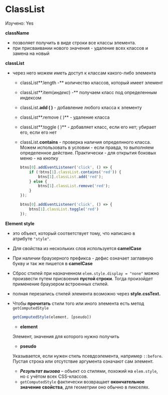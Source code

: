 # СlassList

Изучено: Yes

**className**

- позволяет получить в виде строки все классы элемента.
- при присваивании нового значения - удаление всех классов и замена на новый

**classList** 

- через него можем иметь доступ к классам какого-либо элемента
    - classList**.length -**  количество классов, который имеет элемент
    - classList**.item(*индекс*) -** получаем класс под определенным индексом
    - classList.**add ( )** - добавление любого класса к элементу
    - classList**.remove ( )** - удаление класса
    - classList**.toggle ( )** - добавляет класс, если его нет; убирает его, если его нет
    - classList.**contains** - проверка наличия определнного класса. Можем использовать в условии - если правда, то выполняем определенное действие. Практически - для открытия боковых меню - на кнопку
        
        ```jsx
        btns[0].addEventListener('click', () => {
            if (!btns[1].classList.contains('red')) {
                btns[1].classList.add('red');
            } else {
                btns[1].classList.remove('red');
            }
        });
        
        btns[0].addEventListener('click', () => {
            btns[1].classList.toggle('red')
        });
        ```
        

**Element style**

- это объект, который соответствует тому, что написано в атрибуте `"style"`.
- Для свойства из нескольких слов используется **camelCase**
- При наличии браузерного префикса - дефис означает заглавную букву и так же пишется в **camelCase**
- Сброс стилей при назначенном `elem.style.display = "none"` можно произвести путем присвоения **пустой строки**. Тогда произойдет применение браузером встроенных стилей.
- полная перезапись стилей элемента возможно через **style.cssText.**
- Чтобы **прочитать** стили того или иного элемента есть метод `getComputedStyle`
    
    ```jsx
    getComputedStyle(element, [pseudo])
    ```
    
    - **element**
    
    Элемент, значения для которого нужно получить
    
    - **pseudo**
    
    Указывается, если нужен стиль псевдоэлемента, например `::before`. Пустая строка или отсутствие аргумента означают сам элемент.
    
    - ***Результат вызова*** – объект со стилями, похожий на `elem.style`, но с учётом всех CSS-классов.
    - `getComputedStyle` фактически возвращает **окончательное значение свойства**, для геометрии оно обычно в пикселях.